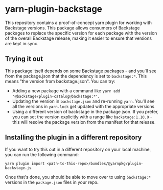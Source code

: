 # yarn-plugin-backstage

This repository contains a proof-of-concept yarn plugin for working with
Backstage versions. This package allows consumers of Backstage packages to
replace the specific version for each package with the version of the overall
Backstage release, making it easier to ensure that versions are kept in sync.

## Trying it out

This package itself depends on some Backstage packages - and you'll see from the
package.json that the dependency is set to `backstage:*`. This means "the
version from backstage.json". You can try:

* Adding a new package with a command like `yarn add
  '@backstage/plugin-catalog@backstage:*'`.
* Updating the version in `backstage.json` and re-running `yarn`. You'll see all
  the versions in `yarn.lock` get updated with the appropriate versions.
* Using a different version of backstage in the package.json. If you prefer, you
  can set the version explicitly with a range like `backstage:1.10.0` - this
  will resolve the package version from the manifest for that release.

## Installing the plugin in a different repository

If you want to try this out in a different repository on your local machine, you
can run the following command:

```
yarn plugin import <path-to-this-repo>/bundles/@yarnpkg/plugin-backstage.js
```

Once that's done, you should be able to move over to using `backstage:*`
versions in the `package.json` files in your repo.
